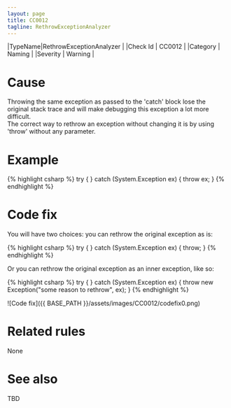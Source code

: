 ```yaml
---
layout: page
title: CC0012
tagline: RethrowExceptionAnalyzer
---
```


|TypeName|RethrowExceptionAnalyzer |
|Check Id | CC0012 |
|Category | Naming |
|Severity | Warning |

# Cause

Throwing the same exception as passed to the 'catch' block lose the original stack trace and will make debugging this exception a lot more difficult.  
The correct way to rethrow an exception without changing it is by using 'throw' without any parameter.

# Example

{% highlight csharp %}
try { }
catch (System.Exception ex)
{
    throw ex;
}
{% endhighlight %}

# Code fix

You will have two choices: you can rethrow the original exception as is:

{% highlight csharp %}
try { }
catch (System.Exception ex)
{
    throw;
}
{% endhighlight %}

Or you can rethrow the original exception as an inner exception, like so:

{% highlight csharp %}
try { }
catch (System.Exception ex)
{
    throw new Exception("some reason to rethrow", ex);
}
{% endhighlight %}

![Code fix]({{ BASE_PATH }}/assets/images/CC0012/codefix0.png)

# Related rules

None

# See also

TBD
